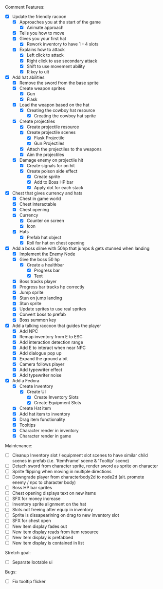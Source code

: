 
Comment Features:
- [x] Update the friendly racoon
	- [x] Approaches you at the start of the game
		- [x] Animate approach
	- [x] Tells you how to move
	- [x] Gives you your first hat
		- [x] Rework inventory to have 1 - 4 slots
	- [x] Explains how to attack
		- [x] Left click to attack
		- [x] Right click to use secondary attack
		- [x] Shift to use movement ability
		- [x] R key to ult
- [x] Add hat abilities
	- [x] Remove the sword from the base sprite
	- [x] Create weapon sprites
		- [x] Gun
		- [x] Flask
	- [x] Load the weapon based on the hat
		- [x] Creating the cowboy hat resource
			- [x] Creating the cowboy hat sprite
	- [x] Create projectiles
		- [x] Create projectile resource
		- [x] Create projectile scenes
			- [x] Flask Projectile
			- [x] Gun Projectiles
		- [x] Attach the projectiles to the weapons
		- [x] Aim the projectiles
	- [x] Damage enemy on projectile hit
		- [x] Create signals for on hit
		- [x] Create poison side effect
			- [x] Create sprite
			- [x] Add to Boss HP bar
			- [x] Apply dot for each stack
- [x] Chest that gives currency and hats
	- [x] Chest in game world
	- [x] Chest interactable
	- [x] Chest opening
	- [x] Currency
		- [x] Counter on screen
		- [x] Icon
	- [x] Hats
		- [x] Prefab hat object
		- [x] Roll for hat on chest opening
- [x] Add a boss slime with 50hp that jumps & gets stunned when landing
	- [x] Implement the Enemy Node
	- [x] Give the boss 50 hp
		- [x] Create a healthbar
			- [x] Progress bar
			- [x] Text
	- [x] Boss tracks player
	- [x] Progress bar tracks hp correctly
	- [x] Jump sprite
	- [x] Stun on jump landing
	- [x] Stun sprite
	- [x] Update sprites to use real sprites
	- [x] Convert boss to prefab
	- [x] Boss summon key
- [x] Add a talking raccoon that guides the player
	- [x] Add NPC 
	- [x] Remap inventory from E to ESC
	- [x] Add interaction detection range
	- [x] Add E to interact when near NPC
	- [x] Add dialogue pop up 
	- [x] Expand the ground a bit
	- [x] Camera follows player
	- [x] Add typewriter effect
	- [x] Add typewriter noise
- [x] Add a Fedora
	- [x] Create Inventory
		- [x] Create UI
			- [x] Create Inventory Slots
			- [x] Create Equipment Slots
	- [x] Create Hat item
	- [x] Add hat item to inventory
	- [x] Drag item functionality
	- [x] Tooltips
	- [x] Character render in inventory
	- [x] Character render in game

Maintenance:
- [ ] Cleanup Inventory slot / equipment slot scenes to have similar child scenes in prefab (i.e. 'ItemFrame' scene & 'Tooltip' scene)
- [ ] Detach sword from character sprite, render sword as sprite on character
- [ ] Sprite flipping when moving in multiple directions
- [ ] Downgrade player from characterbody2d to node2d (alt. promote enemy / npc to character body)
- [ ] Boss HP bar sprites
- [ ] Chest opening displays text on new items
- [ ] SFX for money increase
- [ ] Inventory sprite alignment on the hat
- [ ] Slots not freeing after equip in inventory
- [ ] Sprite is dissapearining on drag to new inventory slot
- [ ] SFX for chest open
- [ ] New Item display fades out
- [ ] New item display reads from item resource
- [ ] New item display is prefabbed
- [ ] New item display is contained in list

Stretch goal:
- [ ] Separate lootable ui

Bugs:
- [ ] Fix tooltip flicker